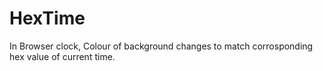 # HexTime
In Browser clock, Colour of background changes to match corrosponding hex value of current time.
